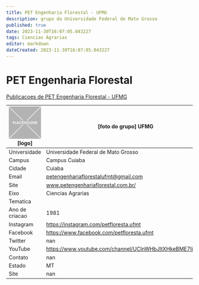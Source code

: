 ```yaml
---
title: PET Engenharia Florestal - UFMG
description: grupo da Universidade Federal de Mato Grosso
published: true
date: 2023-11-30T16:07:05.043227
tags: Ciencias Agrarias
editor: markdown
dateCreated: 2023-11-30T16:07:05.043227
---
```


# PET Engenharia Florestal

[Publicacoes de PET Engenharia Florestal - UFMG](/atividade/54PETEngenhariaFlorestalUFMG/feed.md)

| ![placeholder.png](/placeholder.png) [logo] | [foto do grupo] UFMG         |
| ------------------------------------------- | ------------------------------------------------- |
| Universidade                                | Universidade Federal de Mato Grosso      |
| Campus                                      | Campus Cuiaba            |
| Cidade                                      | Cuiaba             |
| Email                                       | petengenhariaflorestalufmt@gmail.com             |
| Site                                        | www.petengenhariaflorestal.com.br/              |
| Eixo                                        | Ciencias Agrarias              |
| Tematica                                    |           |
| Ano de criacao                              | 1981        |
| Instagram                                   | https://instagram.com/petfloresta.ufmt         |
| Facebook                                    | https://www.facebook.com/petfloresta.ufmt          |
| Twitter                                     | nan           |
| YouTube                                     | https://www.youtube.com/channel/UClnWHbJltXHkeBME7IifL5Q           |
| Contato                                     | nan         |
| Estado                                      |  MT            |
| Site                                        | nan |
